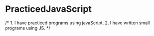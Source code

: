 # PracticedJavaScript
/* 1. I have practiced programs using javaScript.
   2. I have written small programs using JS.
*/